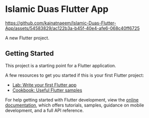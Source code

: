 # Islamic Duas Flutter App



https://github.com/kainatnaeem/Islamic-Duas-Flutter-App/assets/54583829/ac122b3a-b45f-40e4-afe6-068c40ff6725







A new Flutter project.

## Getting Started

This project is a starting point for a Flutter application.

A few resources to get you started if this is your first Flutter project:

- [Lab: Write your first Flutter app](https://docs.flutter.dev/get-started/codelab)
- [Cookbook: Useful Flutter samples](https://docs.flutter.dev/cookbook)

For help getting started with Flutter development, view the
[online documentation](https://docs.flutter.dev/), which offers tutorials,
samples, guidance on mobile development, and a full API reference.
